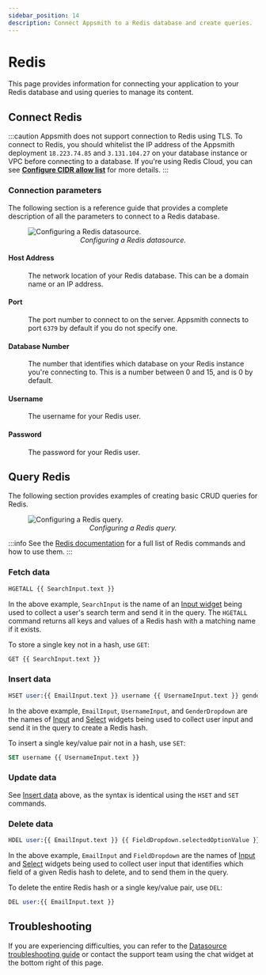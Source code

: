 ```yaml
---
sidebar_position: 14
description: Connect Appsmith to a Redis database and create queries.
---
```

# Redis

This page provides information for connecting your application to your Redis database and using queries to manage its content.

## Connect Redis

:::caution 
Appsmith does not support connection to Redis using TLS. To connect to Redis, you should whitelist the IP address of the Appsmith deployment `18.223.74.85` and `3.131.104.27` on your database instance or VPC before connecting to a database. If you're using Redis Cloud, you can see [**Configure CIDR allow list**](https://docs.redis.com/latest/rc/security/cidr-whitelist/) for more details.
:::

### Connection parameters

The following section is a reference guide that provides a complete description of all the parameters to connect to a Redis database.

<figure>
  <img src="/img/redis-datasource-config.png" style={{width: "100%", height: "auto"}} alt="Configuring a Redis datasource." />
  <figcaption align="center"><i>Configuring a Redis datasource.</i></figcaption>
</figure>

#### Host Address

<dd>The network location of your Redis database. This can be a domain name or an IP address.</dd>

#### Port

<dd>The port number to connect to on the server. Appsmith connects to port <code>6379</code> by default if you do not specify one.</dd>

#### Database Number

<dd>The number that identifies which database on your Redis instance you're connecting to. This is a number between 0 and 15, and is 0 by default.</dd>

#### Username

<dd>The username for your Redis user.
</dd>

#### Password

<dd>The password for your Redis user.
</dd>

## Query Redis

The following section provides examples of creating basic CRUD queries for Redis.

<figure>
  <img src="/img/redis-query-config.png" style={{width: "100%", height: "auto"}} alt="Configuring a Redis query." />
  <figcaption align="center"><i>Configuring a Redis query.</i></figcaption>
</figure>

:::info
See the [Redis documentation](https://redis.io/commands/) for a full list of Redis commands and how to use them.
:::

### Fetch data

```sql
HGETALL {{ SearchInput.text }}
```

In the above example, `SearchInput` is the name of an [Input widget](/reference/widgets/input) being used to collect a user's search term and send it in the query. The `HGETALL` command returns all keys and values of a Redis hash with a matching name if it exists.

To store a single key not in a hash, use `GET`:

```sql
GET {{ SearchInput.text }}
```

### Insert data

```sql 
HSET user:{{ EmailInput.text }} username {{ UsernameInput.text }} gender {{ GenderDropdown.selectedOptionVaue }}
```

In the above example, `EmailInput`, `UsernameInput`, and `GenderDropdown` are the names of [Input](/reference/widgets/input) and [Select](/reference/widgets/select) widgets being used to collect user input and send it in the query to create a Redis hash.

To insert a single key/value pair not in a hash, use `SET`:

```sql
SET username {{ UsernameInput.text }}
```

### Update data

See [Insert data](#insert-data) above, as the syntax is identical using the `HSET` and `SET` commands.

### Delete data

```sql
HDEL user:{{ EmailInput.text }} {{ FieldDropdown.selectedOptionValue }}
```

In the above example, `EmailInput` and `FieldDropdown` are the names of [Input](/reference/widgets/input) and [Select](/reference/widgets/select) widgets being used to collect user input that identifies which field of a given Redis hash to delete, and to send them in the query.

To delete the entire Redis hash or a single key/value pair, use `DEL`:

```sql
DEL user:{{ EmailInput.text }}
```

## Troubleshooting

If you are experiencing difficulties, you can refer to the [Datasource troubleshooting guide](/help-and-support/troubleshooting-guide/action-errors/datasource-errors) or contact the support team using the chat widget at the bottom right of this page.